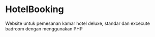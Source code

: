 ﻿# HotelBooking
Website untuk pemesanan kamar hotel deluxe, standar dan excecute badroom dengan menggunakan PHP
